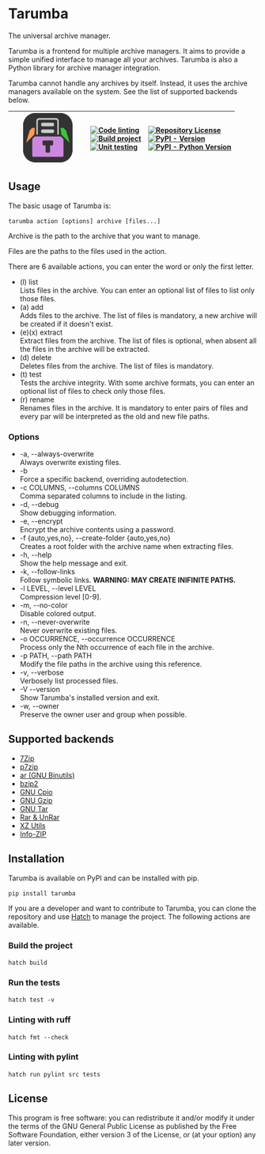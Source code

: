 # Tarumba

The universal archive manager.

Tarumba is a frontend for multiple archive managers. It aims to provide a
simple unified interface to manage all your archives. Tarumba is also a Python
library for archive manager integration.

Tarumba cannot handle any archives by itself. Instead, it uses the archive
managers available on the system. See the list of supported backends below.

| &nbsp;&nbsp;&nbsp;&nbsp;&nbsp;&nbsp;<img src="https://raw.githubusercontent.com/robertxgray/tarumba/refs/heads/main/icon.svg" alt="Tarumba logo" width="100" role="img" />&nbsp;&nbsp;&nbsp;&nbsp;&nbsp;&nbsp; | [![Code linting](https://github.com/robertxgray/tarumba/actions/workflows/linting.yml/badge.svg)](https://github.com/robertxgray/tarumba/actions/workflows/linting.yml)<br/>[![Build project](https://github.com/robertxgray/tarumba/actions/workflows/build.yml/badge.svg)](https://github.com/robertxgray/tarumba/actions/workflows/build.yml)<br/>[![Unit testing](https://github.com/robertxgray/tarumba/actions/workflows/tests.yml/badge.svg)](https://github.com/robertxgray/tarumba/actions/workflows/tests.yml) | [![Repository License](https://img.shields.io/badge/license-GPL%20v3.0-brightgreen.svg)](COPYING)<br/>[![PyPI - Version](https://img.shields.io/pypi/v/tarumba.svg?logo=pypi&label=Version&logoColor=gold)](https://pypi.org/project/tarumba/)<br/>[![PyPI - Python Version](https://img.shields.io/pypi/pyversions/tarumba.svg?logo=python&label=Python&logoColor=gold)](https://pypi.org/project/tarumba/) |
| :--- | :--- | :--- |

## Usage

The basic usage of Tarumba is:

```console
tarumba action [options] archive [files...]
```

Archive is the path to the archive that you want to manage.

Files are the paths to the files used in the action.

There are 6 available actions, you can enter the word or only the first letter.

- (l) list  
  Lists files in the archive. You can enter an optional list of files to list
  only those files.
- (a) add  
  Adds files to the archive. The list of files is mandatory, a new archive will
  be created if it doesn't exist.
- (e)(x) extract  
  Extract files from the archive. The list of files is optional, when absent all
  the files in the archive will be extracted.
- (d) delete  
  Deletes files from the archive. The list of files is mandatory.
- (t) test  
  Tests the archive integrity. With some archive formats, you can enter an
  optional list of files to check only those files.
- (r) rename  
  Renames files in the archive. It is mandatory to enter pairs of files and
  every par will be interpreted as the old and new file paths.

### Options

- -a, --always-overwrite  
  Always overwrite existing files.
- -b  
  Force a specific backend, overriding autodetection.
- -c COLUMNS, --columns COLUMNS  
  Comma separated columns to include in the listing.
- -d, --debug  
  Show debugging information.
- -e, --encrypt  
  Encrypt the archive contents using a password.
- -f {auto,yes,no}, --create-folder {auto,yes,no}  
  Creates a root folder with the archive name when extracting files.
- -h, --help  
  Show the help message and exit.
- -k, --follow-links  
  Follow symbolic links. **WARNING: MAY CREATE INIFINITE PATHS.**
- -l LEVEL, --level LEVEL  
  Compression level [0-9].
- -m, --no-color  
  Disable colored output.
- -n, --never-overwrite  
  Never overwrite existing files.
- -o OCCURRENCE, --occurrence OCCURRENCE  
  Process only the Nth occurrence of each file in the archive.
- -p PATH, --path PATH  
  Modify the file paths in the archive using this reference.
- -v, --verbose  
  Verbosely list processed files.
- -V --version  
  Show Tarumba's installed version and exit.
- -w, --owner  
  Preserve the owner user and group when possible.

## Supported backends

- [7Zip](https://www.7-zip.org/)
- [p7zip](https://sourceforge.net/projects/p7zip/)
- [ar (GNU Binutils)](https://www.gnu.org/software/binutils/)
- [bzip2](https://sourceware.org/bzip2/)
- [GNU Cpio](https://www.gnu.org/software/cpio/)
- [GNU Gzip](https://www.gnu.org/software/gzip/)
- [GNU Tar](https://www.gnu.org/software/tar/)
- [Rar & UnRar](https://www.rarlab.com/)
- [XZ Utils](https://tukaani.org/xz/)
- [Info-ZIP](https://infozip.sourceforge.net/)

## Installation

Tarumba is available on PyPI and can be installed with pip.

```console
pip install tarumba
```

If you are a developer and want to contribute to Tarumba, you can clone the
repository and use [Hatch](https://hatch.pypa.io) to manage the project. The
following actions are available.

### Build the project
```console
hatch build
```

### Run the tests
```console
hatch test -v
```

### Linting with ruff
```console
hatch fmt --check
```

### Linting with pylint
```console
hatch run pylint src tests
```

## License

This program is free software: you can redistribute it and/or modify it under
the terms of the GNU General Public License as published by the Free Software
Foundation, either version 3 of the License, or (at your option) any later
version.
